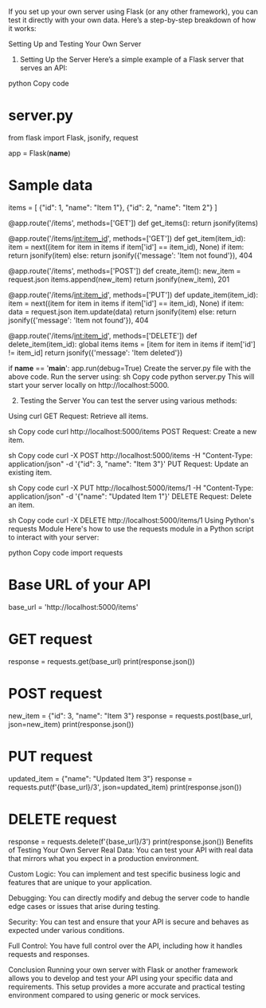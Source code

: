 If you set up your own server using Flask (or any other framework), you can test it directly with your own data. Here’s a step-by-step breakdown of how it works:

Setting Up and Testing Your Own Server
1. Setting Up the Server
Here’s a simple example of a Flask server that serves an API:

python
Copy code
# server.py
from flask import Flask, jsonify, request

app = Flask(__name__)

# Sample data
items = [
    {"id": 1, "name": "Item 1"},
    {"id": 2, "name": "Item 2"}
]

@app.route('/items', methods=['GET'])
def get_items():
    return jsonify(items)

@app.route('/items/<int:item_id>', methods=['GET'])
def get_item(item_id):
    item = next((item for item in items if item['id'] == item_id), None)
    if item:
        return jsonify(item)
    else:
        return jsonify({'message': 'Item not found'}), 404

@app.route('/items', methods=['POST'])
def create_item():
    new_item = request.json
    items.append(new_item)
    return jsonify(new_item), 201

@app.route('/items/<int:item_id>', methods=['PUT'])
def update_item(item_id):
    item = next((item for item in items if item['id'] == item_id), None)
    if item:
        data = request.json
        item.update(data)
        return jsonify(item)
    else:
        return jsonify({'message': 'Item not found'}), 404

@app.route('/items/<int:item_id>', methods=['DELETE'])
def delete_item(item_id):
    global items
    items = [item for item in items if item['id'] != item_id]
    return jsonify({'message': 'Item deleted'})

if __name__ == '__main__':
    app.run(debug=True)
Create the server.py file with the above code.
Run the server using:
sh
Copy code
python server.py
This will start your server locally on http://localhost:5000.

2. Testing the Server
You can test the server using various methods:

Using curl
GET Request: Retrieve all items.

sh
Copy code
curl http://localhost:5000/items
POST Request: Create a new item.

sh
Copy code
curl -X POST http://localhost:5000/items -H "Content-Type: application/json" -d '{"id": 3, "name": "Item 3"}'
PUT Request: Update an existing item.

sh
Copy code
curl -X PUT http://localhost:5000/items/1 -H "Content-Type: application/json" -d '{"name": "Updated Item 1"}'
DELETE Request: Delete an item.

sh
Copy code
curl -X DELETE http://localhost:5000/items/1
Using Python's requests Module
Here's how to use the requests module in a Python script to interact with your server:

python
Copy code
import requests

# Base URL of your API
base_url = 'http://localhost:5000/items'

# GET request
response = requests.get(base_url)
print(response.json())

# POST request
new_item = {"id": 3, "name": "Item 3"}
response = requests.post(base_url, json=new_item)
print(response.json())

# PUT request
updated_item = {"name": "Updated Item 3"}
response = requests.put(f'{base_url}/3', json=updated_item)
print(response.json())

# DELETE request
response = requests.delete(f'{base_url}/3')
print(response.json())
Benefits of Testing Your Own Server
Real Data: You can test your API with real data that mirrors what you expect in a production environment.

Custom Logic: You can implement and test specific business logic and features that are unique to your application.

Debugging: You can directly modify and debug the server code to handle edge cases or issues that arise during testing.

Security: You can test and ensure that your API is secure and behaves as expected under various conditions.

Full Control: You have full control over the API, including how it handles requests and responses.

Conclusion
Running your own server with Flask or another framework allows you to develop and test your API using your specific data and requirements. This setup provides a more accurate and practical testing environment compared to using generic or mock services.
